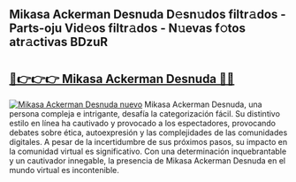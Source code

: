 ## Mikasa Ackerman Desnuda D𝚎sn𝚞dos filtr𝚊dos - Parts-oju Vid𝚎os filtr𝚊dos - N𝚞evas f𝚘tos atr𝚊ctivas BDzuR

# <h2><a href="http://mb43x7.tromn.icu/?c=Mikasa+Ackerman+Desnuda">🔗👉👉👉 Mikasa Ackerman Desnuda 🔗🔗</a></h2>

[![Mikasa Ackerman Desnuda nuevo](https://i.imgur.com/pEAQMta.gif)](http://mb43x7.tromn.icu/?c=Mikasa+Ackerman+Desnuda)
Mikasa Ackerman Desnuda, una persona compleja e intrigante, desafía la categorización fácil. Su distintivo estilo en línea ha cautivado y provocado a los espectadores, provocando debates sobre ética, autoexpresión y las complejidades de las comunidades digitales. A pesar de la incertidumbre de sus próximos pasos, su impacto en la comunidad virtual es significativo. Con una determinación inquebrantable y un cautivador innegable, la presencia de Mikasa Ackerman Desnuda en el mundo virtual es incontenible.
